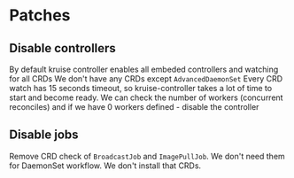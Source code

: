 # Patches

## Disable controllers
By default kruise controller enables all embeded controllers and watching for all CRDs
We don't have any CRDs except `AdvancedDaemonSet`
Every CRD watch has 15 seconds timeout, so kruise-controller takes a lot of time to start and become ready.
We can check the number of workers (concurrent reconciles) and if we have 0 workers defined - disable the controller


## Disable jobs
Remove CRD check of `BroadcastJob` and `ImagePullJob`. We don't need them for DaemonSet workflow. We don't install that CRDs.
